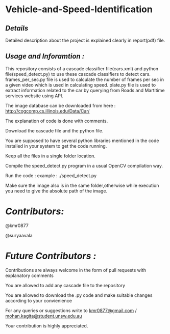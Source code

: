 # Vehicle-and-Speed-Identification

## _Details_

Detailed description about the project is explained clearly in report(pdf) file.

## _Usage and Inforamtion :_

This repository consists of a cascade classifier file(cars.xml) and python file(speed_detect.py) to use these cascade classifiers to detect cars.
frames_per_sec.py file is used to calculate the number of frames per sec in a given video which is used in calculating speed.
plate.py file is used to extract information related to the car by querying from Roads and Martitime services website using API.

The image database can be downloaded from here : http://cogcomp.cs.illinois.edu/Data/Car/

The explanation of code is done with comments.

Download  the cascade file and the python file.

You are supposed to have several python libraries mentioned in the code installed in your system to get the code running.

Keep all the files in a single folder location.

Compile the speed_detect.py program in a usual OpenCV compilation way.

Run the code : example : ./speed_detect.py 

Make sure the image also is in the same folder,otherwise while execution you need to give the absolute path of the image.


# _Contributors:_

@kmr0877

@suryaavala

# _Future Contributors :_

Contributions are always welcome in the form of pull requests with explanatory comments

You are allowed to add any cascade file to the repository

You are allowed to download the .py code and make suitable changes according to your convienience

For any queries or suggestions write to kmr0877@gmail.com / mohan.kagita@student.unsw.edu.au

Your contribution is highly appreciated.



 
